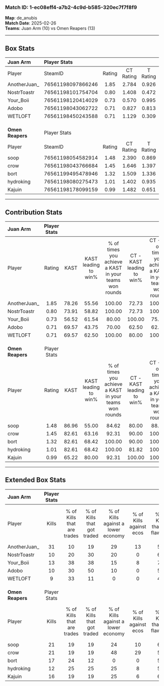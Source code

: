 ### Match ID: 1-ec08eff4-a7b2-4c9d-b585-320ec7f7f8f9  
**Map**: de_anubis  
**Match Date**: 2025-02-26  
**Teams**: Juan Arm (10) vs Omen Reapers (13)  

---  

## Box Stats  

| **Juan Arm**     | Player Stats      |        |           |          |       |       |       |         |        |      |     |
| :- | :- | :-: | :-: | :-: | :-: | :-: | :-: | :-: | :-: | :-: | :-: |
| Player           | SteamID           | Rating | CT Rating | T Rating | KAST  |  ADR  | Kills | Assists | Deaths | K/D  | HS% |
| AnotherJuan_     | 76561198097866246 |  1.85  |   2.784   |  0.926   | 78.26 | 129.7 |  31   |    7    |   17   | 1.82 | 45  |
| NostrToastr      | 76561198101754704 |  0.80  |   1.408   |  0.472   | 73.91 | 57.8  |  10   |    7    |   17   | 0.59 | 60  |
| Your_Boii        | 76561198120414029 |  0.73  |   0.570   |  0.995   | 56.52 | 53.7  |  13   |    2    |   18   | 0.72 | 38  |
| Adobo            | 76561198043062722 |  0.71  |   0.827   |  0.813   | 69.57 | 61.7  |  10   |    7    |   20   | 0.50 | 80  |
| WETLOFT          | 76561198450243588 |  0.71  |   1.129   |  0.309   | 69.57 | 43.9  |   9   |    3    |   15   | 0.60 | 44  |
|                  |                   |        |           |          |       |       |       |         |        |      |     |
|                  |                   |        |           |          |       |       |       |         |        |      |     |
|                  |                   |        |           |          |       |       |       |         |        |      |     |
| **Omen Reapers** | Player Stats      |        |           |          |       |       |       |         |        |      |     |
| Player           | SteamID           | Rating | CT Rating | T Rating | KAST  |  ADR  | Kills | Assists | Deaths | K/D  | HS% |
| soop             | 76561198054582914 |  1.48  |   2.390   |  0.869   | 86.96 | 97.6  |  21   |    7    |   15   | 1.40 | 33  |
| crow             | 76561198043766684 |  1.45  |   1.646   |  1.397   | 82.61 | 101.3 |  21   |    9    |   16   | 1.31 | 42  |
| bort             | 76561199495478946 |  1.32  |   1.509   |  1.336   | 82.61 | 82.7  |  17   |    7    |   12   | 1.42 | 47  |
| hydroking        | 76561198080275473 |  1.01  |   1.402   |  0.935   | 82.61 | 57.0  |  12   |   13    |   15   | 0.80 | 33  |
| Kajuin           | 76561198178099159 |  0.99  |   1.482   |  0.651   | 65.22 | 59.2  |  16   |    3    |   15   | 1.07 | 43  |
---  

## Contribution Stats  

| **Juan Arm**     | Player Stats |       |                      |                                                        |                           |                                                             |                          |                                                            |
| :- | :-: | :-: | :-: | :-: | :-: | :-: | :-: | :-: |
| Player           |    Rating    | KAST  | KAST leading to win% | % of times you achieve a KAST in your teams won rounds | CT - KAST leading to win% | CT - % of times you achieve a KAST in your teams won rounds | T - KAST leading to win% | T - % of times you achieve a KAST in your teams won rounds |
| AnotherJuan_     |     1.85     | 78.26 |        55.56         |                         100.00                         |           72.73           |                           100.00                            |          28.57           |                           100.00                           |
| NostrToastr      |     0.80     | 73.91 |        58.82         |                         100.00                         |           72.73           |                           100.00                            |          33.33           |                           100.00                           |
| Your_Boii        |     0.73     | 56.52 |        61.54         |                         80.00                          |          100.00           |                            75.00                            |          28.57           |                           100.00                           |
| Adobo            |     0.71     | 69.57 |        43.75         |                         70.00                          |           62.50           |                            62.50                            |          25.00           |                           100.00                           |
| WETLOFT          |     0.71     | 69.57 |        62.50         |                         100.00                         |           80.00           |                           100.00                            |          33.33           |                           100.00                           |
|                  |              |       |                      |                                                        |                           |                                                             |                          |                                                            |
|                  |              |       |                      |                                                        |                           |                                                             |                          |                                                            |
|                  |              |       |                      |                                                        |                           |                                                             |                          |                                                            |
| **Omen Reapers** | Player Stats |       |                      |                                                        |                           |                                                             |                          |                                                            |
| Player           |    Rating    | KAST  | KAST leading to win% | % of times you achieve a KAST in your teams won rounds | CT - KAST leading to win% | CT - % of times you achieve a KAST in your teams won rounds | T - KAST leading to win% | T - % of times you achieve a KAST in your teams won rounds |
| soop             |     1.48     | 86.96 |        55.00         |                         84.62                          |           80.00           |                            88.89                            |          30.00           |                           75.00                            |
| crow             |     1.45     | 82.61 |        63.16         |                         92.31                          |           90.00           |                           100.00                            |          33.33           |                           75.00                            |
| bort             |     1.32     | 82.61 |        68.42         |                         100.00                         |           90.00           |                           100.00                            |          44.44           |                           100.00                           |
| hydroking        |     1.01     | 82.61 |        68.42         |                         100.00                         |           81.82           |                           100.00                            |          50.00           |                           100.00                           |
| Kajuin           |     0.99     | 65.22 |        80.00         |                         92.31                          |          100.00           |                           100.00                            |          50.00           |                           75.00                            |
---  

## Extended Box Stats  

| **Juan Arm**     | Player Stats |                            |                            |                                    |                         |                              |                                 |        |                             |                                     |                          |                               |                            |
| :- | :-: | :-: | :-: | :-: | :-: | :-: | :-: | :-: | :-: | :-: | :-: | :-: | :-: |
| Player           |    Kills     | % of Kills that are trades | % of Kills that got traded | % of Kills against a lower economy | % of Kills against ecos | % of Kills that are flawless | % of Kills that are close duels | Deaths | % of Deaths that get traded | % of Deaths against a lower economy | % of Deaths against ecos | % of Deaths that are flawless | % of Deaths that are close |
| AnotherJuan_     |      31      |             10             |             19             |                 29                 |           13            |              55              |                6                |   17   |             12              |                 12                  |            0             |              53               |             12             |
| NostrToastr      |      10      |             20             |             30             |                 20                 |            0            |              60              |               20                |   17   |             41              |                 12                  |            6             |              59               |             6              |
| Your_Boii        |      13      |             38             |             38             |                 15                 |            8            |              77              |                0                |   18   |             11              |                  6                  |            0             |              72               |             6              |
| Adobo            |      10      |             30             |             50             |                 10                 |            0            |              50              |               10                |   20   |             20              |                 15                  |            5             |              55               |             5              |
| WETLOFT          |      9       |             33             |             11             |                 0                  |            0            |              44              |               22                |   15   |              7              |                  7                  |            0             |              67               |             7              |
|                  |              |                            |                            |                                    |                         |                              |                                 |        |                             |                                     |                          |                               |                            |
|                  |              |                            |                            |                                    |                         |                              |                                 |        |                             |                                     |                          |                               |                            |
|                  |              |                            |                            |                                    |                         |                              |                                 |        |                             |                                     |                          |                               |                            |
| **Omen Reapers** | Player Stats |                            |                            |                                    |                         |                              |                                 |        |                             |                                     |                          |                               |                            |
| Player           |    Kills     | % of Kills that are trades | % of Kills that got traded | % of Kills against a lower economy | % of Kills against ecos | % of Kills that are flawless | % of Kills that are close duels | Deaths | % of Deaths that get traded | % of Deaths against a lower economy | % of Deaths against ecos | % of Deaths that are flawless | % of Deaths that are close |
| soop             |      21      |             19             |             19             |                 24                 |           10            |              67              |               10                |   15   |             33              |                 20                  |            0             |              73               |             7              |
| crow             |      21      |             19             |             19             |                 48                 |           29            |              57              |               10                |   16   |             19              |                 13                  |            0             |              44               |             6              |
| bort             |      17      |             24             |             12             |                 0                  |            0            |              59              |                6                |   12   |             33              |                 17                  |            0             |              58               |             25             |
| hydroking        |      12      |             25             |             25             |                 25                 |            8            |              58              |                8                |   15   |             40              |                 13                  |            0             |              40               |             13             |
| Kajuin           |      16      |             19             |             19             |                 25                 |            6            |              63              |                0                |   15   |             13              |                 20                  |            0             |              73               |             0              |
